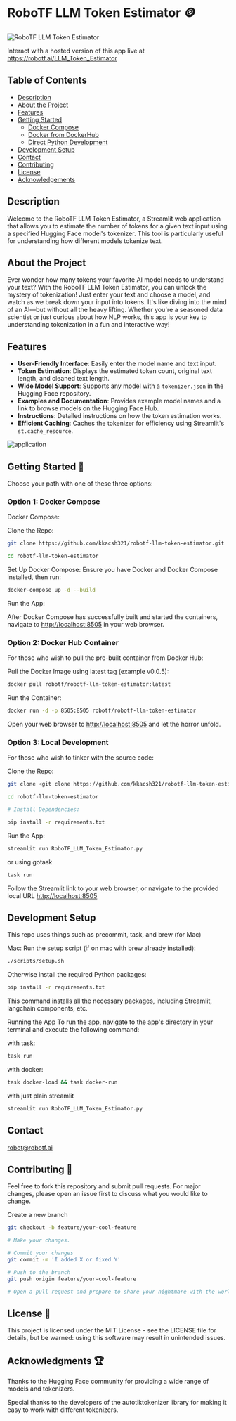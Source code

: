 <!-- markdownlint-disable-file MD013-->
# RoboTF LLM Token Estimator 🪙

![RoboTF LLM Token Estimator](images/robot_token.jpg)

Interact with a hosted version of this app live at [<https://robotf.ai/LLM_Token_Estimator>](https://robotf.ai/LLM_Token_Estimator)

## Table of Contents

- [Description](#description)
- [About the Project](#about-the-project)
- [Features](#features)
- [Getting Started](#getting-started-🧹)
  - [Docker Compose](#option-1-docker-compose)
  - [Docker from DockerHub](#option-2-docker-hub-container)
  - [Direct Python Development](#option-3-local-development)
- [Development Setup](#development-setup)
- [Contact](#contact)
- [Contributing](#contributing-👥)
- [License](#license-📜)
- [Acknowledgements](#acknowledgments-🏆)

## Description

Welcome to the RoboTF LLM Token Estimator, a Streamlit web application that allows you to estimate the number of tokens for a given text input using a specified Hugging Face model's tokenizer. This tool is particularly useful for understanding how different models tokenize text.

## About the Project

Ever wonder how many tokens your favorite AI model needs to understand your text? With the RoboTF LLM Token Estimator, you can unlock the mystery of tokenization! Just enter your text and choose a model, and watch as we break down your input into tokens. It's like diving into the mind of an AI—but without all the heavy lifting. Whether you're a seasoned data scientist or just curious about how NLP works, this app is your key to understanding tokenization in a fun and interactive way!

## Features

- **User-Friendly Interface**: Easily enter the model name and text input.
- **Token Estimation**: Displays the estimated token count, original text length, and cleaned text length.
- **Wide Model Support**: Supports any model with a `tokenizer.json` in the Hugging Face repository.
- **Examples and Documentation**: Provides example model names and a link to browse models on the Hugging Face Hub.
- **Instructions**: Detailed instructions on how the token estimation works.
- **Efficient Caching**: Caches the tokenizer for efficiency using Streamlit's `st.cache_resource`.

![application](images/app.png)

## Getting Started 🧹

Choose your path with one of these three options:

### Option 1: Docker Compose

Docker Compose:

Clone the Repo:

```bash
git clone https://github.com/kkacsh321/robotf-llm-token-estimator.git

cd robotf-llm-token-estimator
```

Set Up Docker Compose: Ensure you have Docker and Docker Compose installed, then run:

```bash
docker-compose up -d --build
```

Run the App:

After Docker Compose has successfully built and started the containers, navigate to <http://localhost:8505> in your web browser.


### Option 2: Docker Hub Container

For those who wish to pull the pre-built container from Docker Hub:

Pull the Docker Image using latest tag (example v0.0.5):

```bash
docker pull robotf/robotf-llm-token-estimator:latest
```

Run the Container:

```bash
docker run -d -p 8505:8505 robotf/robotf-llm-token-estimator
```

Open your web browser to <http://localhost:8505> and let the horror unfold.


### Option 3: Local Development

For those who wish to tinker with the source code:

Clone the Repo:

```bash
git clone <git clone https://github.com/kkacsh321/robotf-llm-token-estimator.git>

cd robotf-llm-token-estimator

# Install Dependencies:

pip install -r requirements.txt
```

Run the App:

```bash
streamlit run RoboTF_LLM_Token_Estimator.py
```

or using gotask

```bash
task run
```

Follow the Streamlit link to your web browser, or navigate to the provided local URL <http://localhost:8505>

## Development Setup

This repo uses things such as precommit, task, and brew (for Mac)

Mac:
Run the setup script (if on mac with brew already installed):

```sh
./scripts/setup.sh
```

Otherwise install the required Python packages:

```sh
pip install -r requirements.txt
```

This command installs all the necessary packages, including Streamlit, langchain components, etc.

Running the App
To run the app, navigate to the app's directory in your terminal and execute the following command:

with task:

```sh
task run
```

with docker:

```sh
task docker-load && task docker-run
```

with just plain streamlit

```sh
streamlit run RoboTF_LLM_Token_Estimator.py
```


## Contact

<robot@robotf.ai>

## Contributing 👥

Feel free to fork this repository and submit pull requests. For major changes, please open an issue first to discuss what you would like to change.

Create a new branch

```bash
git checkout -b feature/your-cool-feature

# Make your changes.

# Commit your changes 
git commit -m 'I added X or fixed Y'

# Push to the branch 
git push origin feature/your-cool-feature

# Open a pull request and prepare to share your nightmare with the world.
```

## License 📜

This project is licensed under the MIT License - see the LICENSE file for details, but be warned: using this software may result in unintended issues.

## Acknowledgments 🏆

Thanks to the Hugging Face community for providing a wide range of models and tokenizers.

Special thanks to the developers of the autotiktokenizer library for making it easy to work with different tokenizers.
